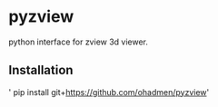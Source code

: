 # pyzview
python interface for zview 3d viewer.
## Installation
' pip install git+https://github.com/ohadmen/pyzview'
